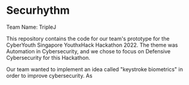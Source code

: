 # Securhythm

Team Name: TripleJ

This repository contains the code for our team's prototype for the CyberYouth Singapore YouthxHack Hackathon 2022. The theme was Automation in Cybersecurity, and we chose to focus on Defensive Cybersecurity for this Hackathon.

Our team wanted to implement an idea called "keystroke biometrics" in order to improve cybersecurity. As

